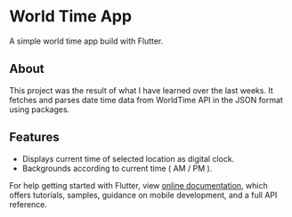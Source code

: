 # World Time App
A simple world time app build with Flutter.
## About 
This project was the result of what I have learned over the last weeks. It fetches and parses date time data from WorldTime API in the JSON format using packages.
## Features
- Displays current time of selected location as digital clock.
- Backgrounds according to current time ( AM / PM ).

For help getting started with Flutter, view
[online documentation](https://flutter.dev/docs), which offers tutorials,
samples, guidance on mobile development, and a full API reference.
